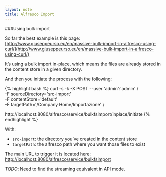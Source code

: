 ```yaml
---
layout: note
title: Alfresco Import
---
```


###Using bulk import

So far the best example is this page: [http://www.giuseppeurso.eu/en/massive-bulk-import-in-alfresco-using-curl/](http://www.giuseppeurso.eu/en/massive-bulk-import-in-alfresco-using-curl/)

It’s using a bulk import in-place, which means the files are already stored in the content store in a given directory.

And then you initiate the process with the following:

{% highlight bash %}
curl -s -k -X POST --user 'admin':'admin' \     
     -F sourceDirectory='src-import' \
     -F contentStore='default' \
     -F targetPath='/Company Home/Importazione' \
  
http://localhost:8080/alfresco/service/bulkfsimport/inplace/initiate
{% endhighlight %}
 
With:

+ `src-import`: the directory you’ve created in the content store
+ `targetPath`: the alfresco path where you want those files to exist

The main URL to trigger it is located here: [http://localhost:8080/alfresco/service/bulkfsimport](http://localhost:8080/alfresco/service/bulkfsimport)

*TODO*: Need to find the streaming equivalent in API mode.